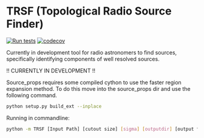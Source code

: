 # TRSF (Topological Radio Source Finder)

[![Run tests](https://github.com/RhysAlfShaw/TRSF/actions/workflows/pytest.yaml/badge.svg)](https://github.com/RhysAlfShaw/TRSF/actions/workflows/pytest.yaml)
[![codecov](https://codecov.io/gh/RhysAlfShaw/TRSF-dev/graph/badge.svg?token=C4KD4C6IXA)](https://codecov.io/gh/RhysAlfShaw/TRSF-dev)

Currently in development tool for radio astronomers to find sources, specifically identifying components of well resolved sources.

!! CURRENTLY IN DEVELOPMENT !!

Source_props requires some compiled cython to use the faster region expansion method. To do this move into the source_props dir and use the following command.
```bash
python setup.py build_ext --inplace
```

Running in commandline:

```bash
python -m TRSF [Input Path] [cutout size] [sigma] [outputdir] [output file format]
```
